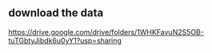 ## download the data
https://drive.google.com/drive/folders/1WHKFavuN2S5OB-tuTGbtyJibdk6u0yY1?usp=sharing
